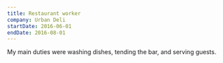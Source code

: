 ```yaml
---
title: Restaurant worker
company: Urban Deli
startDate: 2016-06-01
endDate: 2016-08-01
---
```


My main duties were washing dishes, tending the bar, and serving guests.
